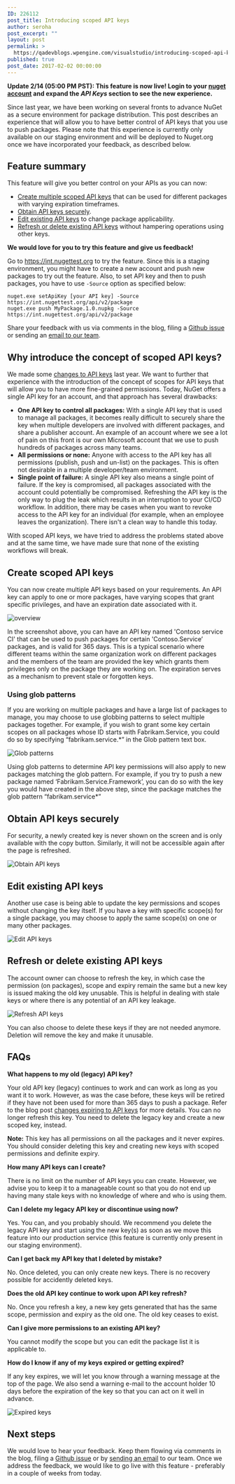 ```yaml
---
ID: 226112
post_title: Introducing scoped API keys
author: seroha
post_excerpt: ""
layout: post
permalink: >
  https://qadevblogs.wpengine.com/visualstudio/introducing-scoped-api-keys/
published: true
post_date: 2017-02-02 00:00:00
---
```

**Update 2/14 (05:00 PM PST): This feature is now live! Login to your [nuget account][1] and expand the *API Keys* section to see the new experience.**

Since last year, we have been working on several fronts to advance NuGet as a secure environment for package distribution. This post describes an experience that will allow you to have better control of API keys that you use to push packages. Please note that this experience is currently only available on our staging environment and will be deployed to Nuget.org once we have incorporated your feedback, as described below.

## Feature summary

This feature will give you better control on your APIs as you can now:

*   [Create multiple scoped API keys][2] that can be used for different packages with varying expiration timeframes.
*   [Obtain API keys securely][3].
*   [Edit existing API keys][4] to change package applicability.
*   [Refresh or delete existing API keys][5] without hampering operations using other keys.

**We would love for you to try this feature and give us feedback!**

Go to <https://int.nugettest.org> to try the feature. Since this is a staging environment, you might have to create a new account and push new packages to try out the feature. Also, to set API key and then to push packages, you have to use `-Source` option as specified below:

    nuget.exe setApiKey [your API key] -Source https://int.nugettest.org/api/v2/package 
    nuget.exe push MyPackage.1.0.nupkg -Source https://int.nugettest.org/api/v2/package
    

Share your feedback with us via comments in the blog, filing a [Github issue][6] or sending an [email to our team][7].

## Why introduce the concept of scoped API keys?

We made some [changes to API keys][8] last year. We want to further that experience with the introduction of the concept of scopes for API keys that will allow you to have more fine-grained permissions. Today, NuGet offers a single API key for an account, and that approach has several drawbacks:

*   **One API key to control all packages:** With a single API key that is used to manage all packages, it becomes really difficult to securely share the key when multiple developers are involved with different packages, and share a publisher account. An example of an account where we see a lot of pain on this front is our own Microsoft account that we use to push hundreds of packages across many teams.
*   **All permissions or none:** Anyone with access to the API key has all permissions (publish, push and un-list) on the packages. This is often not desirable in a multiple developer/team environment.
*   **Single point of failure:** A single API key also means a single point of failure. If the key is compromised, all packages associated with the account could potentially be compromised. Refreshing the API key is the only way to plug the leak which results in an interruption to your CI/CD workflow. In addition, there may be cases when you want to revoke access to the API key for an individual (for example, when an employee leaves the organization). There isn't a clean way to handle this today.

With scoped API keys, we have tried to address the problems stated above and at the same time, we have made sure that none of the existing workflows will break.

## <a name="create-scoped-api-keys"></a>Create scoped API keys

You can now create multiple API keys based on your requirements. An API key can apply to one or more packages, have varying scopes that grant specific privileges, and have an expiration date associated with it.

![overview][9]

In the screenshot above, you can have an API key named 'Contoso service CI' that can be used to push packages for certain 'Contoso.Service’ packages, and is valid for 365 days. This is a typical scenario where different teams within the same organization work on different packages and the members of the team are provided the key which grants them privileges only on the package they are working on. The expiration serves as a mechanism to prevent stale or forgotten keys.

### Using glob patterns

If you are working on multiple packages and have a large list of packages to manage, you may choose to use globbing patterns to select multiple packages together. For example, if you wish to grant some key certain scopes on all packages whose ID starts with Fabrikam.Service, you could do so by specifying “fabrikam.service.*” in the Glob pattern text box.

![Glob patterns][10]

Using glob patterns to determine API key permissions will also apply to new packages matching the glob pattern. For example, if you try to push a new package named ‘Fabrikam.Service.Framework’, you can do so with the key you would have created in the above step, since the package matches the glob pattern “fabrikam.service*”

## <a name="obtain-api-keys"></a>Obtain API keys securely

For security, a newly created key is never shown on the screen and is only available with the copy button. Similarly, it will not be accessible again after the page is refreshed.

![Obtain API keys][11]

## <a name="edit-existing-api-keys"></a>Edit existing API keys

Another use case is being able to update the key permissions and scopes without changing the key itself. If you have a key with specific scope(s) for a single package, you may choose to apply the same scope(s) on one or many other packages.

![Edit API keys][12]

## <a name="refresh-or-delete-existing-api-keys"></a>Refresh or delete existing API keys

The account owner can choose to refresh the key, in which case the permission (on packages), scope and expiry remain the same but a new key is issued making the old key unusable. This is helpful in dealing with stale keys or where there is any potential of an API key leakage.

![Refresh API keys][13]

You can also choose to delete these keys if they are not needed anymore. Deletion will remove the key and make it unusable.

## FAQs

**What happens to my old (legacy) API key?**

Your old API key (legacy) continues to work and can work as long as you want it to work. However, as was the case before, these keys will be retired if they have not been used for more than 365 days to push a package. Refer to the blog post [changes expiring to API keys][8] for more details. You can no longer refresh this key. You need to delete the legacy key and create a new scoped key, instead.

**Note:** This key has all permissions on all the packages and it never expires. You should consider deleting this key and creating new keys with scoped permissions and definite expiry.

**How many API keys can I create?**

There is no limit on the number of API keys you can create. However, we advise you to keep it to a manageable count so that you do not end up having many stale keys with no knowledge of where and who is using them.

**Can I delete my legacy API key or discontinue using now?**

Yes. You can, and you probably should. We recommend you delete the legacy API key and start using the new key(s) as soon as we move this feature into our production service (this feature is currently only present in our staging environment).

**Can I get back my API key that I deleted by mistake?**

No. Once deleted, you can only create new keys. There is no recovery possible for accidently deleted keys.

**Does the old API key continue to work upon API key refresh?**

No. Once you refresh a key, a new key gets generated that has the same scope, permission and expiry as the old one. The old key ceases to exist.

**Can I give more permissions to an existing API key?**

You cannot modify the scope but you can edit the package list it is applicable to.

**How do I know if any of my keys expired or getting expired?**

If any key expires, we will let you know through a warning message at the top of the page. We also send a warning e-mail to the account holder 10 days before the expiration of the key so that you can act on it well in advance.

![Expired keys][14]

## Next steps

We would love to hear your feedback. Keep them flowing via comments in the blog, filing a [Github issue][6] or by [sending an email][7] to our team. Once we address the feedback, we would like to go live with this feature - preferably in a couple of weeks from today.

 [1]: https://www.nuget.org/account
 [2]: #create-scoped-api-keys
 [3]: #obtain-api-keys
 [4]: #edit-existing-api-keys
 [5]: #refresh-or-delete-existing-api-keys
 [6]: https://github.com/Nuget/nugetgallery/issues
 [7]: mailto:feedback@nuget.org?subject=[Scoped%20API%20keys]%20
 [8]: http://blog.nuget.org/20160825/Changes-to-Expiring-API-Keys.html
 [9]: https://devblogs.microsoft.com/nuget/wp-content/uploads/sites/49/2019/05/intro.png
 [10]: https://devblogs.microsoft.com/nuget/wp-content/uploads/sites/49/2019/05/glob-pattern.png
 [11]: https://devblogs.microsoft.com/nuget/wp-content/uploads/sites/49/2019/05/copy-api-key.png
 [12]: https://devblogs.microsoft.com/nuget/wp-content/uploads/sites/49/2019/05/edit-api-keys.png
 [13]: https://devblogs.microsoft.com/nuget/wp-content/uploads/sites/49/2019/05/refresh-api-key.png
 [14]: https://devblogs.microsoft.com/nuget/wp-content/uploads/sites/49/2019/05/expired-api-key-warning.png